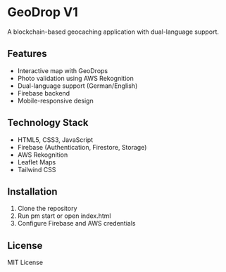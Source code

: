 ﻿# GeoDrop V1

A blockchain-based geocaching application with dual-language support.

## Features

- Interactive map with GeoDrops
- Photo validation using AWS Rekognition
- Dual-language support (German/English)
- Firebase backend
- Mobile-responsive design

## Technology Stack

- HTML5, CSS3, JavaScript
- Firebase (Authentication, Firestore, Storage)
- AWS Rekognition
- Leaflet Maps
- Tailwind CSS

## Installation

1. Clone the repository
2. Run 
pm start or open index.html
3. Configure Firebase and AWS credentials

## License

MIT License
